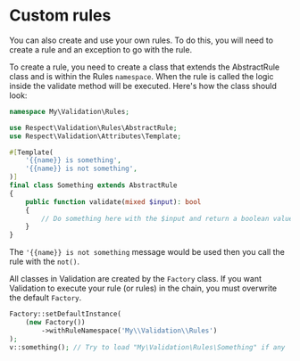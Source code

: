 # Custom rules

You can also create and use your own rules. To do this, you will need to create
a rule and an exception to go with the rule.

To create a rule, you need to create a class that extends the AbstractRule class
and is within the Rules `namespace`. When the rule is called the logic inside the
validate method will be executed. Here's how the class should look:

```php
namespace My\Validation\Rules;

use Respect\Validation\Rules\AbstractRule;
use Respect\Validation\Attributes\Template;

#[Template(
    '{{name}} is something',
    '{{name}} is not something',
)]
final class Something extends AbstractRule
{
    public function validate(mixed $input): bool
    {
        // Do something here with the $input and return a boolean value
    }
}
```

The `'{{name}} is not something` message would be used then you call the rule
with the `not()`.

All classes in Validation are created by the `Factory` class. If you want
Validation to execute your rule (or rules) in the chain, you must overwrite the
default `Factory`.

```php
Factory::setDefaultInstance(
    (new Factory())
        ->withRuleNamespace('My\\Validation\\Rules')
);
v::something(); // Try to load "My\Validation\Rules\Something" if any
```
